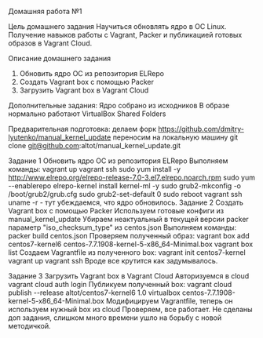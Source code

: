 Домашняя работа №1 

Цель домашнего задания
Научиться обновлять ядро в ОС Linux. Получение навыков работы с Vagrant, Packer и публикацией готовых образов в Vagrant Cloud. 

Описание домашнего задания
1) Обновить ядро ОС из репозитория ELRepo
2) Создать Vagrant box c помощью Packer
3) Загрузить Vagrant box в Vagrant Cloud

Дополнительные задания:
Ядро собрано из исходников
В образе нормально работают VirtualBox Shared Folders

Предварительная подготовка:
делаем форк https://github.com/dmitry-lyutenko/manual_kernel_update
переносим на локальную машину  git clone  git@github.com:altot/manual_kernel_update.git

Задание 1 Обновить ядро ОС из репозитория ELRepo
	Выполняем команды:
	vagrant up
	vagrant ssh
	sudo yum install -y http://www.elrepo.org/elrepo-release-7.0-3.el7.elrepo.noarch.rpm
	sudo yum --enablerepo elrepo-kernel install kernel-ml -y
	sudo grub2-mkconfig -o /boot/grub2/grub.cfg
	sudo grub2-set-default 0
	sudo reboot
	vagrant ssh
	uname -r - тут убеждаемся, что ядро обновилось.
Задание 2 Создать Vagrant box c помощью Packer
	Используем готовые конфиги из manual_kernel_update
	Убираем неактуальный в текущей версии packer параметр "iso_checksum_type" из centos.json
	Выполняем команды:
	packer build centos.json
Проверяем полученный образ:
	vagrant box add centos7-kernel6 centos-7.7.1908-kernel-5-x86_64-Minimal.box 
 	vagrant box list
Создаем Vagrantfile из полученного box:
	vagrant init centos7-kernel
	vagrant up
	vagrant ssh
Вроде все крутится как задумывалось.

Задание 3 Загрузить Vagrant box в Vagrant Cloud
Авторизуемся в cloud
	vagrant cloud auth login
Публикуем полученный box:
	vagrant cloud publish --release altot/centos7-kernel6 1.0 virtualbox  centos-7.7.1908-kernel-5-x86_64-Minimal.box
Модифицируем Vagrantfile, теперь он используем нужный box из cloud
Проверяем, все работает. Не сделаны доп задания, слишком много времени ушло на борьбу с новой методичкой.
